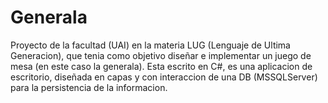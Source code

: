 # Generala

Proyecto de la facultad (UAI) en la materia LUG (Lenguaje de Ultima Generacion), que tenia como objetivo diseñar e implementar un juego de mesa (en este caso la generala).
Esta escrito en C#, es una aplicacion de escritorio, diseñada en capas y con interaccion de una DB (MSSQLServer) para la persistencia de la informacion.
